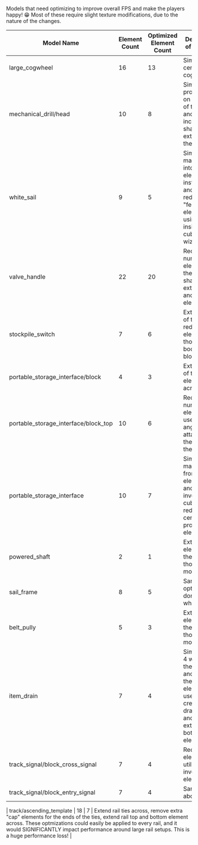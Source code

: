 Models that need optimizing to improve overall FPS and make the players happy! 😁
Most of these require slight texture modifications, due to the nature of the changes.

| Model Name | Element Count | Optimized Element Count | Description of Changes |
| ---------- | ------------- | ----------------------- | ---------------------- |
| large_cogwheel | 16 | 13 | Simplify the center of the cog |
| mechanical_drill/head | 10 | 8 | Simplify the protrusions on the side of the drill, and including the shaft as an extension of the drill head |
| white_sail | 9 | 5 | Simplify main body into 2 elements instead of 5, and then reduce the "feet" to 3 elements using some inside out cube wizardry |
| valve_handle | 22 | 20 | Reduce the number of elements in the handle shape by extending and inverting elements |
| stockpile_switch | 7 | 6 | Extend one of the redstone elements though the body of the block |
| portable_storage_interface/block | 4 | 3 | Extend one of the top elements across |
| portable_storage_interface/block_top | 10 | 6 | Reduce the number of elements used in the angled bits attached to the mouth of the interface |
| portable_storage_interface | 10 | 7 | Simplify the main body from 4 to 2 elements, and use inverted cubes to reduce the center prongs by 1 element |
| powered_shaft | 2 | 1 | Extend the element all the way though the model |
| sail_frame | 8 | 5 | Same optimizations done to the white_sail |
| belt_pully | 5 | 3 | Extend elements of the roller though the model |
| item_drain | 7 | 4 | Simplify the 4 walls of the cube, and remove the extra element used to create the drain grate, and instead extend the bottom element up |
| track_signal/block_cross_signal | 7 | 4 | Reduce elements by utilizing inverted elements |
| track_signal/block_entry_signal | 7 | 4 | Same as above |

| track/ascending_template | 18 | 7 | Extend rail ties across, remove extra "cap" elements for the ends of the ties, extend rail top and bottom element across. These optmizations could easily be applied to every rail, and it would SIGNIFICANTLY impact performance around large rail setups. This is a huge performance loss! |
